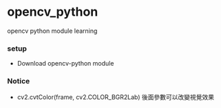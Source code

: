 # opencv_python
opencv python module learning

### setup
* Download opencv-python module

### Notice

* cv2.cvtColor(frame, cv2.COLOR_BGR2Lab)
後面參數可以改變視覺效果
